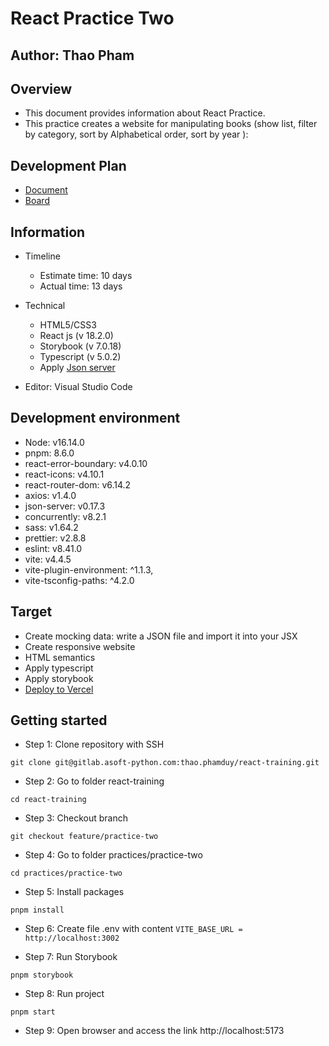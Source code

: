 # React Practice Two

## Author: Thao Pham

## Overview

- This document provides information about React Practice.
- This practice creates a website for manipulating books (show list, filter by category, sort by Alphabetical order, sort by year ):

## Development Plan

- [Document](https://docs.google.com/document/d/1g-ffKJoA1Yq6C1uFaSTxuHOEXd2xbUXN5lqzmIBM54I/edit?usp=sharing)
- [Board](https://gitlab.asoft-python.com/thao.phamduy/react-training/-/boards/981)

## Information

- Timeline

  - Estimate time: 10 days
  - Actual time: 13 days

- Technical

  - HTML5/CSS3
  - React js (v 18.2.0)
  - Storybook (v 7.0.18)
  - Typescript (v 5.0.2)
  - Apply [Json server](https://www.npmjs.com/package/json-server)

- Editor: Visual Studio Code

## Development environment

- Node: v16.14.0
- pnpm: 8.6.0
- react-error-boundary: v4.0.10
- react-icons: v4.10.1
- react-router-dom: v6.14.2
- axios: v1.4.0
- json-server: v0.17.3
- concurrently: v8.2.1
- sass: v1.64.2
- prettier: v2.8.8
- eslint: v8.41.0
- vite: v4.4.5
- vite-plugin-environment: ^1.1.3,
- vite-tsconfig-paths: ^4.2.0

## Target

- Create mocking data: write a JSON file and import it into your JSX
- Create responsive website
- HTML semantics
- Apply typescript
- Apply storybook
- [Deploy to Vercel](https://reactjs-practice-two.vercel.app/)

## Getting started

- Step 1: Clone repository with SSH

```
git clone git@gitlab.asoft-python.com:thao.phamduy/react-training.git
```

- Step 2: Go to folder react-training

```
cd react-training
```

- Step 3: Checkout branch

```
git checkout feature/practice-two
```

- Step 4: Go to folder practices/practice-two

```
cd practices/practice-two
```

- Step 5: Install packages

```
pnpm install
```

- Step 6: Create file .env with content `VITE_BASE_URL = http://localhost:3002`

- Step 7: Run Storybook

```
pnpm storybook
```

- Step 8: Run project

```
pnpm start
```

- Step 9: Open browser and access the link http://localhost:5173
